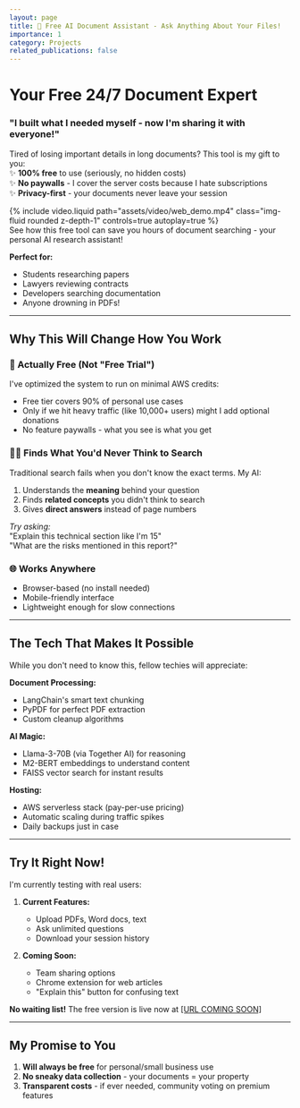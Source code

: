 ```yaml
---
layout: page
title: 🎉 Free AI Document Assistant - Ask Anything About Your Files!
importance: 1
category: Projects
related_publications: false
---
```


# Your Free 24/7 Document Expert

### **"I built what I needed myself - now I'm sharing it with everyone!"**

Tired of losing important details in long documents? This tool is my gift to you:  
✨ **100% free** to use (seriously, no hidden costs)  
✨ **No paywalls** - I cover the server costs because I hate subscriptions  
✨ **Privacy-first** - your documents never leave your session

<div class="row mt-3">
    <div class="col-sm mt-3 mt-md-0">
        {% include video.liquid path="assets/video/web_demo.mp4" class="img-fluid rounded z-depth-1" controls=true autoplay=true %}
    </div>
</div>
<div class="caption">
    See how this free tool can save you hours of document searching - your personal AI research assistant!
</div>

**Perfect for:**

- Students researching papers
- Lawyers reviewing contracts
- Developers searching documentation
- Anyone drowning in PDFs!

---

## Why This Will Change How You Work

### 💸 Actually Free (Not "Free Trial")

I've optimized the system to run on minimal AWS credits:

- Free tier covers 90% of personal use cases
- Only if we hit heavy traffic (like 10,000+ users) might I add optional donations
- No feature paywalls - what you see is what you get

### 🕵️‍♂️ Finds What You'd Never Think to Search

Traditional search fails when you don't know the exact terms. My AI:

1. Understands the **meaning** behind your question
2. Finds **related concepts** you didn't think to search
3. Gives **direct answers** instead of page numbers

_Try asking:_  
"Explain this technical section like I'm 15"  
"What are the risks mentioned in this report?"

### 🌐 Works Anywhere

- Browser-based (no install needed)
- Mobile-friendly interface
- Lightweight enough for slow connections

---

## The Tech That Makes It Possible

While you don't need to know this, fellow techies will appreciate:

**Document Processing:**

- LangChain's smart text chunking
- PyPDF for perfect PDF extraction
- Custom cleanup algorithms

**AI Magic:**

- Llama-3-70B (via Together AI) for reasoning
- M2-BERT embeddings to understand content
- FAISS vector search for instant results

**Hosting:**

- AWS serverless stack (pay-per-use pricing)
- Automatic scaling during traffic spikes
- Daily backups just in case

---

## Try It Right Now!

I'm currently testing with real users:

1. **Current Features:**

   - Upload PDFs, Word docs, text
   - Ask unlimited questions
   - Download your session history

2. **Coming Soon:**
   - Team sharing options
   - Chrome extension for web articles
   - "Explain this" button for confusing text

<div class="alert alert-success" role="alert">
  <strong>No waiting list!</strong> The free version is live now at <a href="#" class="alert-link">[URL COMING SOON]</a>
</div>

---

## My Promise to You

1. **Will always be free** for personal/small business use
2. **No sneaky data collection** - your documents = your property
3. **Transparent costs** - if ever needed, community voting on premium features
